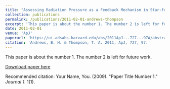 ```yaml
---
title: "Assessing Radiation Pressure as a Feedback Mechanism in Star-forming Galaxies"
collection: publications
permalink: /publications/2011-02-01-andrews-thompson
excerpt: 'This paper is about the number 1. The number 2 is left for future work.'
date: 2011-02-01
venue: 'ApJ'
paperurl: 'https://ui.adsabs.harvard.edu/abs/2011ApJ...727...97A/abstract'
citation: 'Andrews, B. H. & Thompson, T. A. 2011, ApJ, 727, 97.'
---
```

This paper is about the number 1. The number 2 is left for future work.

[Download paper here](http://academicpages.github.io/files/paper1.pdf)

Recommended citation: Your Name, You. (2009). "Paper Title Number 1." <i>Journal 1</i>. 1(1).
